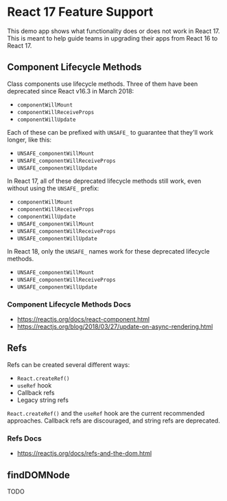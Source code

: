 # React 17 Feature Support

This demo app shows what functionality does or does not work in React 17. This is meant to help guide teams in upgrading their apps from React 16 to React 17.

## Component Lifecycle Methods

Class components use lifecycle methods. Three of them have been deprecated since React v16.3 in March 2018:

- `componentWillMount`
- `componentWillReceiveProps`
- `componentWillUpdate`

Each of these can be prefixed with `UNSAFE_` to guarantee that they'll work longer, like this:

- `UNSAFE_componentWillMount`
- `UNSAFE_componentWillReceiveProps`
- `UNSAFE_componentWillUpdate`

In React 17, all of these deprecated lifecycle methods still work, even without using the `UNSAFE_` prefix:

- `componentWillMount`
- `componentWillReceiveProps`
- `componentWillUpdate`
- `UNSAFE_componentWillMount`
- `UNSAFE_componentWillReceiveProps`
- `UNSAFE_componentWillUpdate`

In React 18, only the `UNSAFE_` names work for these deprecated lifecycle methods.

- `UNSAFE_componentWillMount`
- `UNSAFE_componentWillReceiveProps`
- `UNSAFE_componentWillUpdate`

### Component Lifecycle Methods Docs

- https://reactjs.org/docs/react-component.html
- https://reactjs.org/blog/2018/03/27/update-on-async-rendering.html

## Refs

Refs can be created several different ways:

- `React.createRef()`
- `useRef` hook
- Callback refs
- Legacy string refs

`React.createRef()` and the `useRef` hook are the current recommended approaches. Callback refs are discouraged, and string refs are deprecated.

### Refs Docs

- https://reactjs.org/docs/refs-and-the-dom.html

## findDOMNode

TODO
